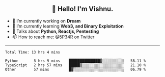 <h2 align="center">👋 Hello! I'm Vishnu.</h2>


- 🔭 I’m currently working on **Dream**
- 🌱 I’m currently learning **Web3, and Binary Exploitation**
- 💬 Talks about **Python, Reactjs, Pentesting**
- 📫 How to reach me: [@5P34R](https://twitter.com/Vishnu27302693) on Twitter

---
<!--START_SECTION:waka-->

```text
Total Time: 13 hrs 4 mins

Python       8 hrs 9 mins    ██████████████▓░░░░░░░░░░   58.11 %
TypeScript   2 hrs 57 mins   █████▒░░░░░░░░░░░░░░░░░░░   21.10 %
Other        57 mins         █▓░░░░░░░░░░░░░░░░░░░░░░░   06.79 %
```

<!--END_SECTION:waka-->
